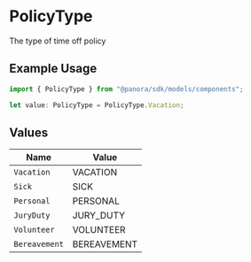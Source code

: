 # PolicyType

The type of time off policy

## Example Usage

```typescript
import { PolicyType } from "@panora/sdk/models/components";

let value: PolicyType = PolicyType.Vacation;
```

## Values

| Name          | Value         |
| ------------- | ------------- |
| `Vacation`    | VACATION      |
| `Sick`        | SICK          |
| `Personal`    | PERSONAL      |
| `JuryDuty`    | JURY_DUTY     |
| `Volunteer`   | VOLUNTEER     |
| `Bereavement` | BEREAVEMENT   |